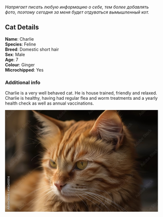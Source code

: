 _Напрягает писать любую информацию о себе, тем более добавлять фото, поэтому сегодня за меня будет отдуваться вымышленный кот._

## Cat Details
**Name**: Charlie  
**Species**: Feline  
**Breed**: Domestic short hair  
**Sex**: Male  
**Age**: 7  
**Colour**: Ginger  
**Microchipped**: Yes

### Additional info
Charlie is a very well behaved cat. He is house trained,
friendly and relaxed. Charlie is healthy, having had regular flea and worm treatments and a yearly health check as well as
annual vaccinations.

![cat](./cat.jpg)
